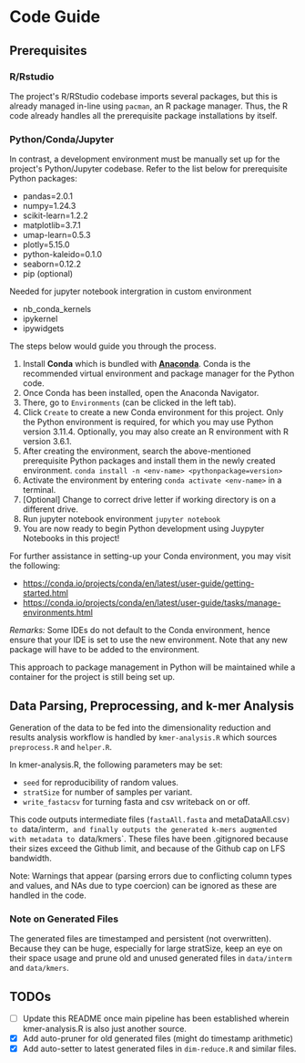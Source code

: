 # Code Guide

## Prerequisites

### R/Rstudio
The project's R/RStudio codebase imports several packages,
but this is already managed in-line using `pacman`, an R package manager.
Thus, the R code already handles all the prerequisite package installations
by itself.

### Python/Conda/Jupyter
In contrast, a development environment must be manually set up for the project's
Python/Jupyter codebase. Refer to the list below for prerequisite Python packages:
- pandas=2.0.1
- numpy=1.24.3
- scikit-learn=1.2.2
- matplotlib=3.7.1
- umap-learn=0.5.3
- plotly=5.15.0
- python-kaleido=0.1.0
- seaborn=0.12.2
- pip (optional)
  
Needed for jupyter notebook intergration in custom environment
- nb_conda_kernels
- ipykernel
- ipywidgets

The steps below would guide you through the process.
1. Install **Conda** which is bundled with [**Anaconda**](https://www.anaconda.com/download). 
Conda is the recommended virtual environment and package
manager for the Python code.
2. Once Conda has been installed, open the Anaconda Navigator.
3. There, go to `Environments` (can be clicked in the left tab).
4. Click `Create` to create a new Conda environment for this project.
Only the Python environment is required, for which you may use Python version 
3.11.4. Optionally, you may also create an R environment with R version 3.6.1.
5. After creating the environment, search the above-mentioned prerequisite Python packages 
and install them in the newly created environment. `conda install -n <env-name> <pythonpackage=version>`
6. Activate the environment by entering `conda activate <env-name>` in a terminal.
7. [Optional] Change to correct drive letter if working directory is on a different drive.
8. Run jupyter notebook environment `jupyter notebook`
9. You are now ready to begin Python development using Juypyter Notebooks in this project!

For further assistance in setting-up your Conda environment,
you may visit the following:
- https://conda.io/projects/conda/en/latest/user-guide/getting-started.html
- https://conda.io/projects/conda/en/latest/user-guide/tasks/manage-environments.html

*Remarks:*
Some IDEs do not default to the Conda environment, hence ensure that
your IDE is set to use the new environment.
Note that any new package will have to be added to the environment.

This approach to package management in Python will be maintained
while a container for the project is still being set up.

## Data Parsing, Preprocessing, and k-mer Analysis
Generation of the data to be fed into the dimensionality reduction and results analysis
workflow is handled by `kmer-analysis.R` which sources `preprocess.R` and `helper.R`.

In kmer-analysis.R, the following parameters may be set:
- `seed` for reproducibility of random values.
- `stratSize` for number of samples per variant.
- `write_fastacsv` for turning fasta and csv writeback on or off.

This code outputs intermediate files (`fastaAll.fasta` and metaDataAll.csv`) to `data/interm`, and
finally outputs the generated k-mers augmented with metadata to `data/kmers`. These files have
been .gitignored because their sizes exceed the Github limit, and because of the Github cap on LFS bandwidth.

Note: Warnings that appear (parsing errors due to conflicting column types and values,
and NAs due to type coercion) can be ignored as these are handled in the code.

### Note on Generated Files
The generated files are timestamped and persistent (not overwritten). Because
they can be huge, especially for large stratSize, keep an eye on their space usage
and prune old and unused generated files in `data/interm` and `data/kmers`.

## TODOs
- [ ] Update this README once main pipeline has been established wherein kmer-analysis.R is also just another source.
- [x] Add auto-pruner for old generated files (might do timestamp arithmetic)
- [x] Add auto-setter to latest generated files in `dim-reduce.R` and similar files.